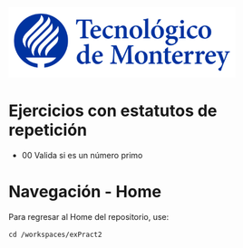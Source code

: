 
![Tec de Monterrey](images/logotecmty.png)
# Ejercicios con estatutos de repetición

- 00 Valida si es un número primo
# Navegación - Home
Para regresar al Home del repositorio, use:

```
cd /workspaces/exPract2
```
